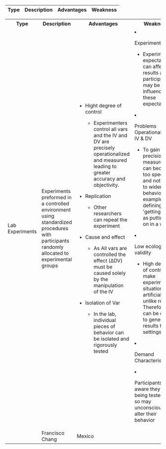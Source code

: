 | Type | Description | Advantages | Weakness |
| ---- | ----------- | ---------- | -------- |

<table>
  <tr>
    <th>Type</th>
    <th>Description</th>
    <th>Advantages</th>
    <th>Weakness</th>
  </tr>
  <tr>
    <td>Lab Experiments</td>
    <td>Experiments preformed in a controlled environment using standardized procedures with participants randomly allocated to experimental groups </td>
    <td>

- Hight degree of control
  - Experimenters control all vars and the IV and DV are precisely operationalized and measured leading to greater accuracy and objectivity.
- Replication
  - Other researchers can repeat the experiment
- Cause and effect
  - As All vars are controlled the effect (ΔDV) must be caused solely by the manipulation of the IV
- Isolation of Var
  - In the lab, individual pieces of behavior can be isolated and rigorously tested </td>
  <td>
  
- Experimenter Bias
  - Experimenter's expectations can affect results and participants may be influenced by these expectations
- Problems Operationalizing IV & DV
  - To gain precision, measurements can become too specific and not relate to wider behavior; for example, defining 'getting fatter' as putting 2 kg on in a week
- Low ecological validity
  - High degrees of control make experimental situations artificial and unlike real life. Therefore, it can be difficult to generalize results to other settings.
- Demand Characteristic  
 - Participants are aware they are being tested and so may unconsciously alter their behavior
</td>
  </tr>
  <tr>
    <td></td>
    <td>Francisco Chang</td>
    <td>Mexico</td>
  </tr>
</table>
